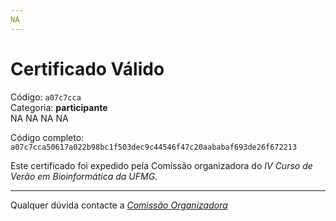 ```yaml
---
NA
---
```


# Certificado Válido

Código: `a07c7cca`<br>
Categoria: **participante**<br>
NA
NA
NA
NA


Código completo: `a07c7cca50617a022b98bc1f503dec9c44546f47c20aababaf693de26f672213`


Este certificado foi expedido pela Comissão organizadora do *IV Curso de Verão em Bioinformática da UFMG*.

----

Qualquer dúvida contacte a [_Comissão Organizadora_](<mailto:cursobioinfoufmg@gmail.com$subject=[Certificados]>)


